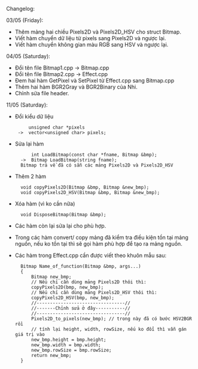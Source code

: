 Changelog:

03/05 (Friday):
- Thêm mảng hai chiều Pixels2D và Pixels2D_HSV cho struct Bitmap.
- Viết hàm chuyển dữ liệu từ pixels sang Pixels2D và ngược lại.
- Viết hàm chuyển không gian màu RGB sang HSV và ngược lại.

04/05 (Saturday):
- Đổi tên file Bitmap1.cpp -> Bitmap.cpp
- Đổi tên file Bitmap2.cpp -> Effect.cpp
- Đem hai hàm GetPixel và SetPixel từ Effect.cpp sang Bitmap.cpp
- Thêm hai hàm BGR2Gray và BGR2Binary của Nhi.
- Chỉnh sửa file header.

11/05 (Saturday):
- Đổi kiểu dữ liệu

           unsigned char *pixels
       ->  vector<unsigned char> pixels;

- Sửa lại hàm

            int LoadBitmap(const char *fname, Bitmap &bmp);
        ->  Bitmap LoadBitmap(string fname);
        Bitmap trả về đã có sẵn các mảng Pixels2D và Pixels2D_HSV

- Thêm 2 hàm

        void copyPixels2D(Bitmap &bmp, Bitmap &new_bmp);
        void copyPixels2D_HSV(Bitmap &bmp, Bitmap &new_bmp);

- Xóa hàm (vì ko cần nữa)

        void DisposeBitmap(Bitmap &bmp);

- Các hàm còn lại sửa lại cho phù hợp.
- Trong các hàm convert/ copy mảng đã kiểm tra điều kiện tồn tại mảng nguồn, nếu ko tồn tại thì sẽ gọi hàm phù hợp để tạo ra mảng nguồn.

- Các hàm trong Effect.cpp cần được viết theo khuôn mẫu sau:

        Bitmap Name_of_function(Bitmap &bmp, args...)
        {
            Bitmap new_bmp;
            // Nếu chỉ cần dùng mảng Pixels2D thôi thì:
            copyPixels2D(bmp, new_bmp);
            // Nếu chỉ cần dùng mảng Pixels2D_HSV thôi thì:
            copyPixels2D_HSV(bmp, new_bmp);
            //---------------------------------//
            //-------Chỉnh sửa ở đây-----------//
            //---------------------------------//
            Pixels2D_to_pixels(new_bmp); // trong này đã có bước HSV2BGR rồi
            // tính lại height, width, rowSize, nếu ko đổi thì vẫn gán giá trị vào
            new_bmp.height = bmp.height;
            new_bmp.width = bmp.width;
            new_bmp.rowSize = bmp.rowSize;
            return new_bmp;
        }
